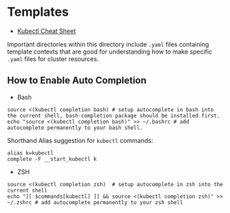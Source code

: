 # Templates
* [Kubectl Cheat Sheet](https://kubernetes.io/docs/reference/kubectl/cheatsheet/)

Important directories within this directory include `.yaml` files containing template contexts that are good for understanding how to make specific `.yaml` files for cluster resources. 

## How to Enable Auto Completion
* Bash
```
source <(kubectl completion bash) # setup autocomplete in bash into the current shell, bash-completion package should be installed first.
echo "source <(kubectl completion bash)" >> ~/.bashrc # add autocomplete permanently to your bash shell.
```

Shorthand Alias suggestion for `kubectl` commands:
```
alias k=kubectl
complete -F __start_kubectl k
```

* ZSH
```
source <(kubectl completion zsh)  # setup autocomplete in zsh into the current shell
echo "[[ $commands[kubectl] ]] && source <(kubectl completion zsh)" >> ~/.zshrc # add autocomplete permanently to your zsh shell
```
